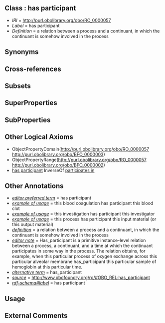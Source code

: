 
## Class : has participant

 * *IRI* = http://purl.obolibrary.org/obo/RO_0000057
 * *Label* = has participant
 * *Definition* = a relation between a process and a continuant, in which the continuant is somehow involved in the process

## Synonyms


## Cross-references


## Subsets


## SuperProperties


## SubProperties


## Other Logical Axioms

 * ObjectPropertyDomain(<http://purl.obolibrary.org/obo/RO_0000057> <http://purl.obolibrary.org/obo/BFO_0000003>)
 * ObjectPropertyRange(<http://purl.obolibrary.org/obo/RO_0000057> <http://purl.obolibrary.org/obo/BFO_0000002>)
 * [has participant](../../RO/57/RO_0000057.md) InverseOf [participates in](../../RO/56/RO_0000056.md)

## Other Annotations

 * *[editor preferred term](../../IAO/11/IAO_0000111.md)* = has participant
 * *[example of usage](../../IAO/12/IAO_0000112.md)* = this blood coagulation has participant this blood clot
 * *[example of usage](../../IAO/12/IAO_0000112.md)* = this investigation has participant this investigator
 * *[example of usage](../../IAO/12/IAO_0000112.md)* = this process has participant this input material (or this output material)
 * *[definition](../../IAO/15/IAO_0000115.md)* = a relation between a process and a continuant, in which the continuant is somehow involved in the process
 * *[editor note](../../IAO/16/IAO_0000116.md)* = Has_participant is a primitive instance-level relation between a process, a continuant, and a time at which the continuant participates in some way in the process. The relation obtains, for example, when this particular process of oxygen exchange across this particular alveolar membrane has_participant this particular sample of hemoglobin at this particular time.
 * *[alternative term](../../IAO/18/IAO_0000118.md)* = has_participant
 * *[source](../../ce/source.md)* = http://www.obofoundry.org/ro/#OBO_REL:has_participant
 * *[rdf-schema#label](../../el/rdf-schema#label.md)* = has participant

## Usage


## External Comments

